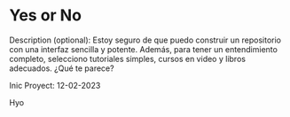 # Yes or No

Description (optional): Estoy seguro de que puedo construir un repositorio con una interfaz sencilla y potente. Además, para tener un entendimiento completo, selecciono tutoriales simples, cursos en video y libros adecuados. ¿Qué te parece?

Inic Proyect: 12-02-2023

Hyo
